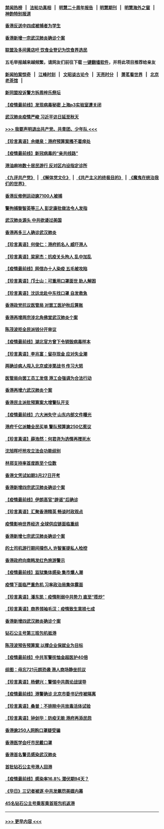 #### [禁闻热榜](热点新闻.md?=0)  &nbsp;&nbsp;|&nbsp;&nbsp; [法轮功真相](https://github.com/gfw-breaker/truth/blob/master/README.md?=0) &nbsp;&nbsp;|&nbsp;&nbsp; [明慧二十周年报告](https://github.com/gfw-breaker/mh-reports/blob/master/README.md?=0) &nbsp;&nbsp;|&nbsp;&nbsp;[明慧期刊](https://github.com/gfw-breaker/mh-qikan) &nbsp;&nbsp;|&nbsp;&nbsp; [明慧海外之窗](https://github.com/gfw-breaker/mh-news/blob/master/README.md?=0) &nbsp;&nbsp;|&nbsp;&nbsp; [神韵特别报道](https://github.com/gfw-breaker/mh-news/blob/master/shenyun.md?=0)
#### [香港反送中四成被捕者为学生](../pages/nsc415/n11910730.md?t=03031131) 
#### [香港新增一宗武汉肺炎确诊个案](../pages/nsc415/n11910724.md?t=03031131) 
#### [联盟及多间黄店吁 饮食业登记为饮食界选民](../pages/nsc415/n11910718.md?t=03031131) 
#### 五毛举报越来越频繁，请网友们前往下载 [一键翻墙软件](https://github.com/gfw-breaker/ssr-accounts)，并将此项目推荐给亲友
#### [新闻拍案惊奇](https://github.com/gfw-breaker/banned-news/blob/master/pages/link4.md) &nbsp;&nbsp;|&nbsp;&nbsp; [江峰时刻](https://github.com/gfw-breaker/banned-news/blob/master/pages/link4.md) &nbsp;&nbsp;|&nbsp;&nbsp; [文昭谈古论今](https://github.com/gfw-breaker/banned-news/blob/master/pages/link4.md) &nbsp;&nbsp;|&nbsp;&nbsp; [天亮时分](https://github.com/gfw-breaker/banned-news/blob/master/pages/link4.md) &nbsp;&nbsp;|&nbsp;&nbsp; [萧茗看世界](https://github.com/gfw-breaker/banned-news/blob/master/pages/link4.md) &nbsp;&nbsp;|&nbsp;&nbsp; [北京老茶馆](https://github.com/gfw-breaker/banned-news/blob/master/pages/link4.md) &nbsp;&nbsp;|&nbsp;&nbsp; 
#### [新同盟投诉警方拆周梓乐祭坛](../pages/nsc415/n11910707.md?t=03031131) 
#### [【疫情最前线】发现病毒秘密 上海p3实验室遭关闭](../pages/nsc415/n11910640.md?t=03031131) 
#### [武汉肺炎疫情严峻 习近平访日延至秋天](../pages/nsc415/n11910570.md?t=03031131) 
#### [>>> 我要声明退出共产党、共青团、少年队 <<<](https://github.com/begood0513/goodnews/blob/master/quit/letter.md) 
#### [【珍言真语】佘继泉：港府预算案搔不着痒处](../pages/nsc415/n11910011.md?t=03031131) 
#### [【疫情最前线】新冠病毒的“亲共线路”](../pages/nsc415/n11907734.md?t=03031131) 
#### [港油麻地数十居民游行 反对区内设指定诊所](../pages/nsc415/n11907900.md?t=03031131) 
#### [《九评共产党》](https://github.com/begood0513/9ping.md/blob/master/README.md) &nbsp;|&nbsp; [《解体党文化》](../../../../jtdwh.md/blob/master/README.md)  &nbsp;|&nbsp; [《共产主义的终极目的》](../../../../gczydzjmd.md/blob/master/README.md) &nbsp;|&nbsp; [《魔鬼在统治我们的世界》](../../../../mgztzwmdsj.md/blob/master/README.md) 
#### [香港反修例运动逾7100人被捕](../pages/nsc415/n11907922.md?t=03031131) 
#### [警拘捕黎智英等三人 彭定康批做法令人发指](../pages/nsc415/n11907905.md?t=03031131) 
#### [武汉肺炎源头 中共欲诿过美国](../pages/nsc415/n11907665.md?t=03031131) 
#### [香港再多三人确诊武汉肺炎](../pages/nsc415/n11907846.md?t=03031131) 
#### [【珍言真语】何俊仁：港府抓名人 威吓港人](../pages/nsc415/n11907561.md?t=03031131) 
#### [【珍言真语】梁家杰：抗疫关头拘人 乱中加乱](../pages/nsc415/n11907444.md?t=03031131) 
#### [【疫情最前线】网信办十人染疫 五毛被攻陷](../pages/nsc415/n11903757.md?t=03031131) 
#### [【珍言真语】邝士山：可重用口罩面世 助人解困](../pages/nsc415/n11903875.md?t=03031131) 
#### [【珍言真语】沈运龙赴中东找口罩 自发救急](../pages/nsc415/n11903291.md?t=03031131) 
#### [香港政党抗议医管局 对罢工医护秋后算账](../pages/nsc415/n11901746.md?t=03031131) 
#### [香港再增两宗涉北角佛堂武汉肺炎个案](../pages/nsc415/n11901737.md?t=03031131) 
#### [陈茂波拒全民派钱分开审议](../pages/nsc415/n11901672.md?t=03031131) 
#### [【疫情最前线】湖北官方曾下令销毁病毒样本](../pages/nsc415/n11901518.md?t=03031131) 
#### [【珍言真语】李兆富：留存现金 应对失业潮](../pages/nsc415/n11901448.md?t=03031131) 
#### [两确诊病人闯入北京或涉栗战书 传习大怒](../pages/nsc415/n11901180.md?t=03031131) 
#### [医管局向罢工员工发信 港工会强调为合法行动](../pages/nsc415/n11898870.md?t=03031131) 
#### [香港再增六武汉肺炎个案](../pages/nsc415/n11898843.md?t=03031131) 
#### [香港民主派批预算案大增警队开支](../pages/nsc415/n11898813.md?t=03031131) 
#### [【疫情最前线】六大洲失守 山东内部文件曝光](../pages/nsc415/n11898455.md?t=03031131) 
#### [港府千亿派糖全民买单 警队预算逾250亿惹议](../pages/nsc415/n11898608.md?t=03031131) 
#### [【珍言真语】薛浩然：何君尧为选情再搅死水](../pages/nsc415/n11898269.md?t=03031131) 
#### [沈旭晖吁抢攻立法会功能组别](../pages/nsc415/n11896084.md?t=03031131) 
#### [林郑支持率首度跌至个位数](../pages/nsc415/n11896058.md?t=03031131) 
#### [香港文凭试如期3月27日开考](../pages/nsc415/n11896055.md?t=03031131) 
#### [香港新增四宗武汉肺炎确诊个案](../pages/nsc415/n11896040.md?t=03031131) 
#### [【疫情最前线】伊朗高官“辟谣”后确诊](../pages/nsc415/n11895902.md?t=03031131) 
#### [【珍言真语】汇聚香港精英 畅谈时政观点](../pages/nsc415/n11895733.md?t=03031131) 
#### [疫情影响世界经济 全球供应链面临重组](../pages/nsc415/n11895634.md?t=03031131) 
#### [香港新增七宗武汉肺炎确诊个案](../pages/nsc415/n11893498.md?t=03031131) 
#### [的士司机游行期间撞伤人 许智峯提私人检控](../pages/nsc415/n11893483.md?t=03031131) 
#### [香港政府向南韩发红色旅游警示](../pages/nsc415/n11893398.md?t=03031131) 
#### [【疫情最前线】监狱集体感染 集市爆人潮](../pages/nsc415/n11893181.md?t=03031131) 
#### [疫情下面临严重危机  习率政治局集体露面](../pages/nsc415/n11893305.md?t=03031131) 
#### [【珍言真语】潘东凯：疫情削弱中共势力 直至“揽炒”](../pages/nsc415/n11892866.md?t=03031131) 
#### [【珍言真语】商界领袖毛汉：疫情致生意损七成](../pages/nsc415/n11890348.md?t=03031131) 
#### [香港新增四武汉肺炎确诊个案](../pages/nsc415/n11890610.md?t=03031131) 
#### [钻石公主号第三班包机抵港](../pages/nsc415/n11890645.md?t=03031131) 
#### [陈茂波预告预算案 以撑企业保就业为目标](../pages/nsc415/n11890574.md?t=03031131) 
#### [【疫情最前线】中共军警抚恤金超医护40倍](../pages/nsc415/n11890458.md?t=03031131) 
#### [组图：毋忘721元朗恐袭 港人商场静坐抗议](../pages/nsc415/n11876882.md?t=03031131) 
#### [【珍言真语】杨健兴：警惕中共舆论战误导](../pages/nsc415/n11888131.md?t=03031131) 
#### [【疫情最前线】港警确诊 北京市委书记传被隔离](../pages/nsc415/n11886872.md?t=03031131) 
#### [【珍言真语】桑普：不排除中共放毒活体试验](../pages/nsc415/n11886832.md?t=03031131) 
#### [【珍言真语】钟剑华：防疫无能 港府再添民怨](../pages/nsc415/n11884504.md?t=03031131) 
#### [香港逾250人网购口罩疑受骗](../pages/nsc415/n11884388.md?t=03031131) 
#### [香港医学会吁市民戴口罩](../pages/nsc415/n11884367.md?t=03031131) 
#### [香港首名警员感染武汉肺炎](../pages/nsc415/n11884357.md?t=03031131) 
#### [首批钻石公主号港人回港](../pages/nsc415/n11884333.md?t=03031131) 
#### [【疫情最前线】感染率16.8% 潜伏期94天？](../pages/nsc415/n11884256.md?t=03031131) 
#### [《华日》三记者被逐 中共发飙罚美媒内幕](../pages/nsc415/n11884184.md?t=03031131) 
#### [45名钻石公主号乘客乘首班包机返港](../pages/nsc415/n11881770.md?t=03031131) 

----
#### [ >>> 更早内容 <<< ](../indexes/nsc415-earlier.md)
